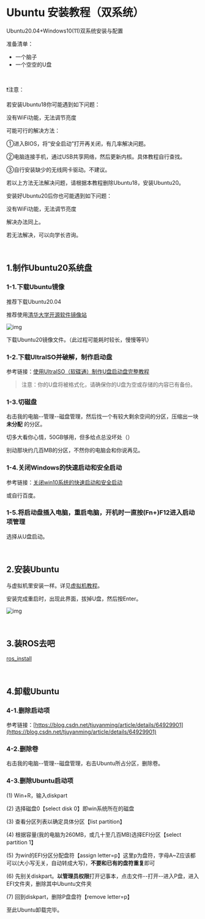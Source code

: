 # Ubuntu 安装教程（双系统）

Ubuntu20.04+Windows10(11)双系统安装与配置

准备清单：
- 一个脑子
- 一个空空的U盘

<br />

❗注意：

若安装Ubuntu18你可能遇到如下问题：

没有WiFi功能，无法调节亮度

可能可行的解决方法：

①进入BIOS，将“安全启动”打开再关闭，有几率解决问题。

②电脑连接手机，通过USB共享网络，然后更新内核。具体教程自行查找。

③自行安装缺少的无线网卡驱动。不建议。

若以上方法无法解决问题，请根据本教程删除Ubuntu18，安装Ubuntu20。

安装好Ubuntu20后你也可能遇到如下问题：

没有WiFi功能，无法调节亮度

解决办法同上。

若无法解决，可以向学长咨询。

<br />

## 1.制作Ubuntu20系统盘

### 1-1.下载Ubuntu镜像

推荐下载Ubuntu20.04

推荐使用[清华大学开源软件镜像站](https://mirrors.tuna.tsinghua.edu.cn/)

![img](https://jlu-ai-lab.oss-cn-beijing.aliyuncs.com/blog/mirrors01.jpg)
<!-- ![img](https://jlu-ai-lab.oss-cn-beijing.aliyuncs.com/blog/mirrors02.jpg) -->
下载Ubuntu20镜像文件。（此过程可能耗时较长，慢慢等叭）

### 1-2.下载UltraISO~~并破解~~，制作启动盘

参考链接：[使用UltraISO（软碟通）制作U盘启动盘完整教程](https://jingyan.baidu.com/article/5225f26b0bb45fe6fa0908bc.html)

> 注意：你的U盘将被格式化，请确保你的U盘为空或存储的内容已有备份。

### 1-3.切磁盘

右击我的电脑--管理--磁盘管理，然后找一个有较大剩余空间的分区，压缩出一块 **未分配** 的分区。

切多大看你心情，50GB够用，但多给点总没坏处（）

别动那块约几百MB的分区，不然你的电脑会和你说再见。

### 1-4.关闭Windows的快速启动和安全启动

参考链接：[关闭win10系统的快速启动和安全启动](https://www.jianshu.com/p/38e6be8efecf)

或自行百度。

### 1-5.将启动盘插入电脑，重启电脑，开机时一直按(Fn+)F12进入启动项管理

选择从U盘启动。

<br />

## 2.安装Ubuntu

与虚拟机里安装一样。详见[虚拟机教程](https://tars-cat.github.io/docs/ubuntu_install_vm)。

安装完成重启时，出现此界面，拔掉U盘，然后按Enter。

![img](https://jlu-ai-lab.oss-cn-beijing.aliyuncs.com/blog/vm3-9.png)

<br />

## 3.装ROS去吧

[ros_install](https://tars-cat.github.io/docs/ros_install)

<br />

## 4.卸载Ubuntu

### 4-1.删除启动项

参考链接：[https://blog.csdn.net/tjuyanming/article/details/64929901](https://blog.csdn.net/tjuyanming/article/details/64929901)

### 4-2.删除卷

右击我的电脑--管理--磁盘管理，右击Ubuntu所占分区，删除卷。

### 4-3.删除Ubuntu启动项

(1) Win+R，输入diskpart

(2) 选择磁盘0【select disk 0】即win系统所在的磁盘

(3) 查看分区列表以确定具体分区【list partition】

(4) 根据容量(我的电脑为260MB，或几十至几百MB)选择EFI分区【select partition 1】

(5) 为win的EFI分区分配盘符【assign letter=p】这里p为盘符，字母A~Z应该都可以(大小写无关，自动转成大写)，**不要和已有的盘符重复**即可

(6) 先别关diskpart。**以管理员权限**打开记事本，点击文件--打开--进入P盘，进入EFI文件夹，删除其中Ubuntu文件夹

(7) 回到diskpart，删除P盘盘符【remove letter=p】

至此Ubuntu卸载完毕。